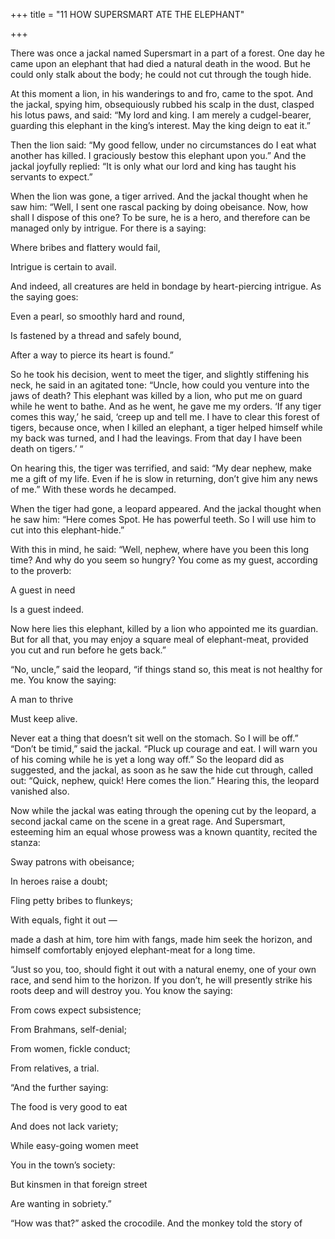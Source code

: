 +++
title = "11 HOW SUPERSMART ATE THE ELEPHANT"

+++

There was once a jackal named Supersmart in a part of a forest. One day he came upon an elephant that had died a natural death in the wood. But he could only stalk about the body; he could not cut through the tough hide.

At this moment a lion, in his wanderings to and fro, came to the spot. And the jackal, spying him, obsequiously rubbed his scalp in the dust, clasped his lotus paws, and said: “My lord and king. I am merely a cudgel-bearer, guarding this elephant in the king’s interest. May the king deign to eat it.”

Then the lion said: “My good fellow, under no circumstances do I eat what another has killed. I graciously bestow this elephant upon you.” And the jackal joyfully replied: “It is only what our lord and king has taught his servants to expect.”

When the lion was gone, a tiger arrived. And the jackal thought when he saw him: “Well, I sent one rascal packing by doing obeisance. Now, how shall I dispose of this one? To be sure, he is a hero, and therefore can be managed only by intrigue. For there is a saying:

Where bribes and flattery would fail,

Intrigue is certain to avail.

And indeed, all creatures are held in bondage by heart-piercing intrigue. As the saying goes:

Even a pearl, so smoothly hard and round,

Is fastened by a thread and safely bound,

After a way to pierce its heart is found.”

So he took his decision, went to meet the tiger, and slightly stiffening his neck, he said in an agitated tone: “Uncle, how could you venture into the jaws of death? This elephant was killed by a lion, who put me on guard while he went to bathe. And as he went, he gave me my orders. ‘If any tiger comes this way,’ he said, ‘creep up and tell me. I have to clear this forest of tigers, because once, when I killed an elephant, a tiger helped himself while my back was turned, and I had the leavings. From that day I have been death on tigers.’ “

On hearing this, the tiger was terrified, and said: “My dear nephew, make me a gift of my life. Even if he is slow in returning, don’t give him any news of me.” With these words he decamped.

When the tiger had gone, a leopard appeared. And the jackal thought when he saw him: “Here comes Spot. He has powerful teeth. So I will use him to cut into this elephant-hide.”

With this in mind, he said: “Well, nephew, where have you been this long time? And why do you seem so hungry? You come as my guest, according to the proverb:

A guest in need

Is a guest indeed.

Now here lies this elephant, killed by a lion who appointed me its guardian. But for all that, you may enjoy a square meal of elephant-meat, provided you cut and run before he gets back.”

“No, uncle,” said the leopard, “if things stand so, this meat is not healthy for me. You know the saying:

A man to thrive

Must keep alive.

Never eat a thing that doesn’t sit well on the stomach. So I will be off.” “Don’t be timid,” said the jackal. “Pluck up courage and eat. I will warn you of his coming while he is yet a long way off.” So the leopard did as suggested, and the jackal, as soon as he saw the hide cut through, called out: “Quick, nephew, quick\! Here comes the lion.” Hearing this, the leopard vanished also.

Now while the jackal was eating through the opening cut by the leopard, a second jackal came on the scene in a great rage. And Supersmart, esteeming him an equal whose prowess was a known quantity, recited the stanza:

Sway patrons with obeisance;

In heroes raise a doubt;

Fling petty bribes to flunkeys;

With equals, fight it out —

made a dash at him, tore him with fangs, made him seek the horizon, and himself comfortably enjoyed elephant-meat for a long time.

“Just so you, too, should fight it out with a natural enemy, one of your own race, and send him to the horizon. If you don’t, he will presently strike his roots deep and will destroy you. You know the saying:

From cows expect subsistence;

From Brahmans, self-denial;

From women, fickle conduct;

From relatives, a trial.

“And the further saying:

The food is very good to eat

And does not lack variety;

While easy-going women meet

You in the town’s society:

But kinsmen in that foreign street

Are wanting in sobriety.”

“How was that?” asked the crocodile. And the monkey told the story of
